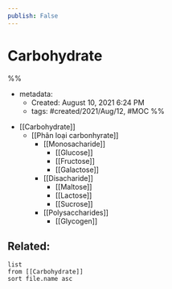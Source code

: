 ```yaml
---
publish: False
---
```

# Carbohydrate

%% 
- metadata:
	- Created: August 10, 2021 6:24 PM
	- tags: #created/2021/Aug/12, #MOC 
%%

* [[Carbohydrate]]
	* [[Phân loại carbonhyrate]]
		* [[Monosacharide]]
			* [[Glucose]]
			* [[Fructose]]
			* [[Galactose]]
		* [[Disacharide]]
			* [[Maltose]]
			* [[Lactose]]
			* [[Sucrose]]
		* [[Polysaccharides]]
			* [[Glycogen]]


## Related:
```dataview
list
from [[Carbohydrate]]
sort file.name asc
```
